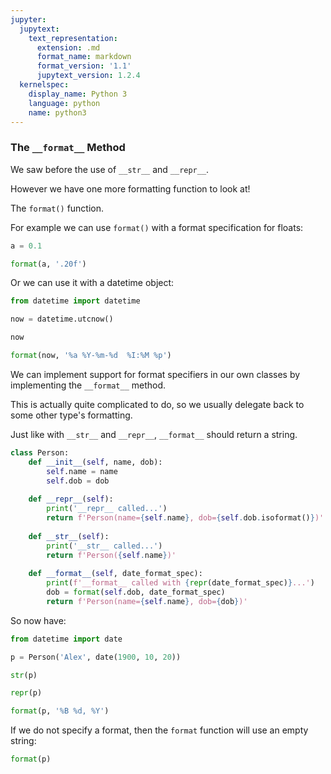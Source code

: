 ```yaml
---
jupyter:
  jupytext:
    text_representation:
      extension: .md
      format_name: markdown
      format_version: '1.1'
      jupytext_version: 1.2.4
  kernelspec:
    display_name: Python 3
    language: python
    name: python3
---
```


### The `__format__` Method


We saw before the use of `__str__` and `__repr__`.


However we have one more formatting function to look at!

The `format()` function.


For example we can use `format()` with a format specification for floats:

```python
a = 0.1
```

```python
format(a, '.20f')
```

Or we can use it with a datetime object:

```python
from datetime import datetime
```

```python
now = datetime.utcnow()
```

```python
now
```

```python
format(now, '%a %Y-%m-%d  %I:%M %p')
```

We can implement support for format specifiers in our own classes by implementing the `__format__` method.

This is actually quite complicated to do, so we usually delegate back to some other type's formatting.

Just like with `__str__` and `__repr__`, `__format__` should return a string.

```python
class Person:
    def __init__(self, name, dob):
        self.name = name
        self.dob = dob
        
    def __repr__(self):
        print('__repr__ called...')
        return f'Person(name={self.name}, dob={self.dob.isoformat()})'
    
    def __str__(self):
        print('__str__ called...')
        return f'Person({self.name})'
    
    def __format__(self, date_format_spec):
        print(f'__format__ called with {repr(date_format_spec)}...')
        dob = format(self.dob, date_format_spec)
        return f'Person(name={self.name}, dob={dob})'
```

So now have:

```python
from datetime import date

p = Person('Alex', date(1900, 10, 20))
```

```python
str(p)
```

```python
repr(p)
```

```python
format(p, '%B %d, %Y')
```

If we do not specify a format, then the `format` function will use an empty string:

```python
format(p)
```
